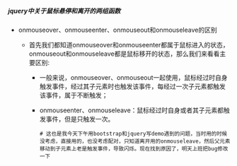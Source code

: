 ##### jquery中关于鼠标悬停和离开的两组函数

+ onmouseover、onmouseenter、onmouseout和onmouseleave的区别

  + 首先我们都知道onmouseover和onmouseenter都属于鼠标进入的状态，onmouseout和onmouseleave都是鼠标移开的状态，那么我们来看看主要区别:

    + 一般来说，onmouseover、onmouseout一起使用，鼠标经过时自身触发事件，经过其子元素时也触发该事件，每经过一次子元素都触发该事件，属于不断触发；
    
    + onmouseenter、onmouseleave：鼠标经过时自身或者其子元素都触发事件，但是只触发一次。
    
      ```shell
      # 这也是我今天下午用bootstrap和jquery写demo遇到的问题，当时用的时候没考虑，直接用的，也没考虑配对，只知道离开用的onmouseleave，然后父元素移动到子元素上老是触发事件，导致闪烁。现在找到原因了，明天上班把bug修改一下
      ```
    
      

